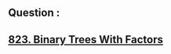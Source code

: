 ## Question : 
<h2> <a href="https://leetcode.com/problems/binary-trees-with-factors/">823. Binary Trees With Factors</a>
